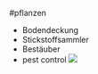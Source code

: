 #pflanzen
- Bodendeckung
- Stickstoffsammler
- Bestäuber
- pest control 
![](https://youtu.be/XLPUN2wGbwA?si=S0_GhB9yaCgZ9od1)